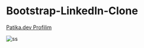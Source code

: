 # Bootstrap-LinkedIn-Clone

[Patika.dev Profilim](https://app.patika.dev/zeynepakkaya)

![ss](https://user-images.githubusercontent.com/112481266/190702152-3731f03b-5bb5-415b-9a0f-48e2e928fe0b.png)
